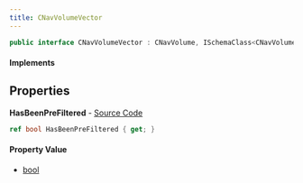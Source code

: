 ```yaml
---
title: CNavVolumeVector
---
```


```csharp
public interface CNavVolumeVector : CNavVolume, ISchemaClass<CNavVolume>, ISchemaClass<CNavVolumeVector>, ISchemaField, ISchemaClass, INativeHandle
```

#### Implements

## Properties

**HasBeenPreFiltered** - [Source Code](https://github.com/swiftly-solution/swiftlys2/blob/master/managed/src/SwiftlyS2.Generated/Schemas/Interfaces/CNavVolumeVector.cs#L16)

```csharp
ref bool HasBeenPreFiltered { get; }
```

#### Property Value

- [bool](https://learn.microsoft.com/dotnet/api/system.boolean)

